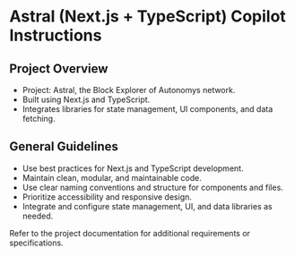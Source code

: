 # Astral (Next.js + TypeScript) Copilot Instructions

## Project Overview
- Project: Astral, the Block Explorer of Autonomys network.
- Built using Next.js and TypeScript.
- Integrates libraries for state management, UI components, and data fetching.

## General Guidelines
- Use best practices for Next.js and TypeScript development.
- Maintain clean, modular, and maintainable code.
- Use clear naming conventions and structure for components and files.
- Prioritize accessibility and responsive design.
- Integrate and configure state management, UI, and data libraries as needed.

Refer to the project documentation for additional requirements or specifications.
